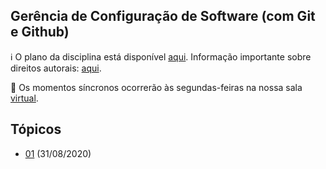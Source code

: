 ## Gerência de Configuração de Software (com Git e Github)

:information_source: O plano da disciplina está disponível [aqui](./media/plano-gcs.pdf). Informação importante sobre direitos autorais: [aqui](./media/recomendacao-prograd.pdf).

:cinema: Os momentos síncronos ocorrerão às segundas-feiras na nossa sala [virtual](https://meet.google.com/lookup/b2q7k34nbs).

## Tópicos

- [01](./topicos/01.md) (31/08/2020)




